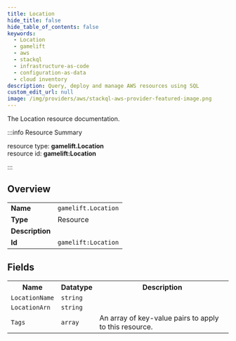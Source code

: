 ```yaml
---
title: Location
hide_title: false
hide_table_of_contents: false
keywords:
  - Location
  - gamelift
  - aws
  - stackql
  - infrastructure-as-code
  - configuration-as-data
  - cloud inventory
description: Query, deploy and manage AWS resources using SQL
custom_edit_url: null
image: /img/providers/aws/stackql-aws-provider-featured-image.png
---
```

The Location resource documentation.

:::info Resource Summary

<div class="row">
<div class="providerDocColumn">
<span>resource type:&nbsp;<b>gamelift.Location</b></span><br />
<span>resource id:&nbsp;<b>gamelift:Location</b></span><br />
</div>
</div>

:::

## Overview
<table><tbody>
<tr><td><b>Name</b></td><td><code>gamelift.Location</code></td></tr>
<tr><td><b>Type</b></td><td>Resource</td></tr>
<tr><td><b>Description</b></td><td></td></tr>
<tr><td><b>Id</b></td><td><code>gamelift:Location</code></td></tr>
</tbody></table>

## Fields
<table><tbody>
<tr><th>Name</th><th>Datatype</th><th>Description</th></tr>
<tr><td><code>LocationName</code></td><td><code>string</code></td><td></td></tr><tr><td><code>LocationArn</code></td><td><code>string</code></td><td></td></tr><tr><td><code>Tags</code></td><td><code>array</code></td><td>An array of key-value pairs to apply to this resource.</td></tr>
</tbody></table>